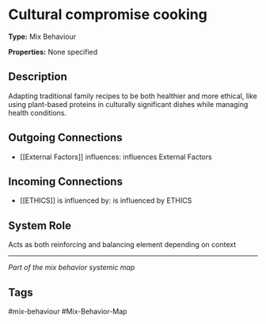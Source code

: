 # Cultural compromise cooking

**Type:** Mix Behaviour

**Properties:** None specified

## Description
Adapting traditional family recipes to be both healthier and more ethical, like using plant-based proteins in culturally significant dishes while managing health conditions.

## Outgoing Connections
- [[External Factors]] influences: influences External Factors

## Incoming Connections
- [[ETHICS]] is influenced by: is influenced by ETHICS

## System Role
Acts as both reinforcing and balancing element depending on context

---
*Part of the mix behavior systemic map*

## Tags
#mix-behaviour #Mix-Behavior-Map
